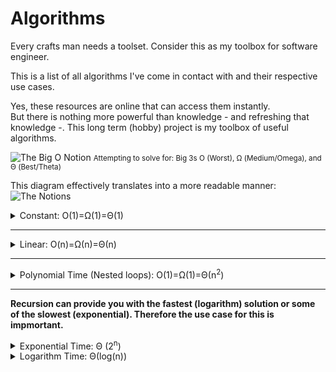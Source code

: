 
# Algorithms
Every crafts man needs a toolset. Consider this as my toolbox for software engineer. 

This is a list of all algorithms I've come in contact with and their respective use cases.



Yes, these resources are online that can access them instantly. \
But there is nothing more powerful than knowledge - and refreshing that knowledge -. This long term (hobby) project is my toolbox of useful algorithms.

![](https://videos.teamtreehouse.com/stills/TH-Algorithms-SortingSearching-S1V10-stills-4.jpg?token=620d2c49_46b78aa27073f82593ccf44a8474c75c5d182b83 "The Big O Notion")
<small>Attempting to solve for: Big 3s O (Worst), Ω (Medium/Omega), and Θ (Best/Theta)</small> 


This diagram effectively translates into a more readable manner:
![The Notions](https://miro.medium.com/max/731/1*k7E8_6npsyPkaIEyw37yyQ.png "The Possible Notion")



<details>
<summary>Constant: O(1)=Ω(1)=Θ(1)</summary>

```java
function constant(Array a)
    println(a[1])
end

```

</details>

---
<details>
<summary>Linear: O(n)=Ω(n)=Θ(n)</summary>

```java
function linear(Array a)
    for i = 1:length(a) {
        println(a[i])
    }
end

```

</details>

---
<details>
<summary>Polynomial Time (Nested loops): O(1)=Ω(1)=Θ(n<sup>2</sup>) </summary>

```java
//Example to access 2D, 3D, 4D objects.
//This will take a long time. Try avoid if possible.
function access(a[][], size) 
    for i = 1:size
        for l = i:size
            println(a[i][i])
        end
    end 
end

```

</details>

---

**Recursion can provide you with the fastest (logarithm) solution or some of the slowest (exponential). Therefore the use case for this is impmortant.**
<details>
<summary>Exponential Time: Θ (2<sup>n</sup>) </summary>

```java
//Not good as you're calling the recusive function twice.
function exponential(val, n) 

    println(val)
    value += 1
    exponential(val, n-1)
    exponential(val, n-1) 
end

```
</details>


<details>
<summary>Logarithm Time: Θ(log(n)) </summary>

```java
// This is good case of recursion. 
// Each time you're spliting the problem into smaller problems.
function logarithm(Array a, String cutoff) 

    if length(a) < cutoff 
        return a
    end

    logarithm(a[1, length(a)/2], cutoff)
    logarithm(a[length(a)/2+1, length(a)-1], cutoff)
end

```
</details>